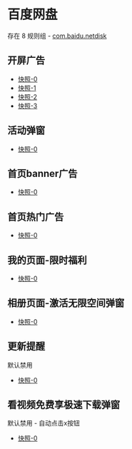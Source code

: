 # 百度网盘

存在 8 规则组 - [com.baidu.netdisk](/src/apps/com.baidu.netdisk.ts)

## 开屏广告

- [快照-0](https://gkd-kit.gitee.io/import/12472597)
- [快照-1](https://gkd-kit.gitee.io/import/12648924)
- [快照-2](https://gkd-kit.gitee.io/import/12706553)
- [快照-3](https://gkd-kit.gitee.io/import/12865287)

## 活动弹窗

- [快照-0](https://gkd-kit.gitee.io/import/12642505)

## 首页banner广告

- [快照-0](https://gkd-kit.gitee.io/import/12706544)

## 首页热门广告

- [快照-0](https://gkd-kit.gitee.io/import/12706544)

## 我的页面-限时福利

- [快照-0](https://gkd-kit.gitee.io/import/12706549)

## 相册页面-激活无限空间弹窗

- [快照-0](https://gkd-kit.gitee.io/import/12648987)

## 更新提醒

默认禁用

- [快照-0](https://gkd-kit.gitee.io/import/12863984)

## 看视频免费享极速下载弹窗

默认禁用 - 自动点击x按钮

- [快照-0](https://gkd-kit.songe.li/import/12783106)
